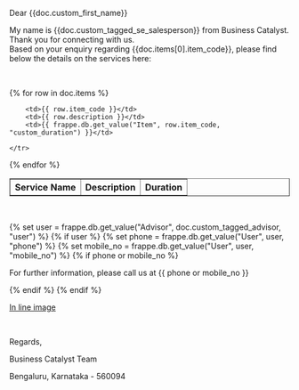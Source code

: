 <style>
    table{
        border-spacing : 0px;
    }
</style>

<p>Dear {{doc.custom_first_name}}</p>

<p>My name is {{doc.custom_tagged_se_salesperson}} from Business Catalyst.
Thank you for connecting with us.<br>
Based on your enquiry regarding {{doc.items[0].item_code}}, please find below the details on the services here:</p>

<p><br></p>

<table border=1 width="100%">
    <tr>
        <th>Service Name</th>
        <th>Description</th>
        <th>Duration</th>
    </tr>
{% for row in doc.items %}
    <tr>

        <td>{{ row.item_code }}</td>
        <td>{{ row.description }}</td>
        <td>{{ frappe.db.get_value("Item", row.item_code, "custom_duration") }}</td>

    </tr>
{% endfor %}
</table>

<p><br></p>

<p>{% set user = frappe.db.get_value("Advisor", doc.custom_tagged_advisor, "user") %}
{% if user %}
{% set phone = frappe.db.get_value("User", user, "phone") %}
{% set mobile_no = frappe.db.get_value("User", user, "mobile_no") %}
{% if phone or mobile_no %}
    <p>For further information, please call us at {{ phone or mobile_no }}</p>

<p>{% endif %}
{% endif %}</p></p>

<p><a href="https://drive.google.com/file/d/1qJwIoIaxjVe5V2mluDCfaQGISliHZIme/view">In line image</a></p>

<p><br></p>

<p>Regards,</p>

<p>Business Catalyst Team</p>

<p>Bengaluru, Karnataka - 560094</p>

